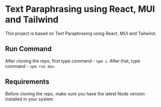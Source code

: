 # Text Paraphrasing using React, MUI and Tailwind
This project is based on Text Paraphrasing using React, MUI and Tailwind.

## Run Command
After cloning the repo, first type command - `npm i`. After that, type command - `npm run dev`.

## Requirements
Before cloning the repo, make sure you have the latest Node version installed in your system




